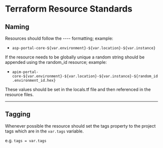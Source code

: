 # Terraform Resource Standards

## Naming

Resources should follow the <resource>-<project>-<environment>-<location>-<instance> formatting; example: 

* `asp-portal-core-${var.environment}-${var.location}-${var.instance}`

If the resource needs to be globally unique a random string should be appended using the random_id resource; example: 

* `apim-portal-core-${var.environment}-${var.location}-${var.instance}-${random_id.environment_id.hex}`

These values should be set in the locals.tf file and then referenced in the resource files.

---

## Tagging

Whenever possible the resource should set the tags property to the project tags which are in the `var.tags` variable.

e.g. `tags = var.tags`